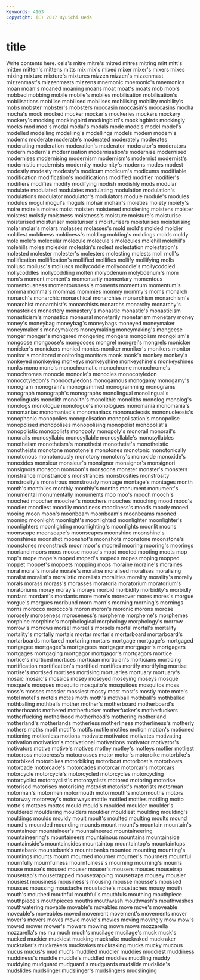 ```yaml
---
Keywords: 4163 
Copyright: (C) 2017 Ryuichi Ueda
---
```


# title

Write contents here.
osis's mitre mitre's mitred
mitres mitring mitt mitt's mitten mitten's mittens mitts mix mix's
mixed mixer mixer's mixers mixes mixing mixture mixture's mixtures mizzen
mizzen's mizzenmast mizzenmast's mizzenmasts mizzens mnemonic mnemonic's mnemonics moan moan's
moaned moaning moans moat moat's moats mob mob's mobbed mobbing
mobile mobile's mobiles mobilisation mobilisation's mobilisations mobilise mobilised mobilises mobilising
mobility mobility's mobs mobster mobster's mobsters moccasin moccasin's moccasins mocha
mocha's mock mocked mocker mocker's mockeries mockers mockery mockery's mocking
mockingbird mockingbird's mockingbirds mockingly mocks mod mod's modal modal's modals
mode mode's model model's modelled modelling modelling's modellings models modem
modem's modems moderate moderate's moderated moderately moderates moderating moderation moderation's
moderator moderator's moderators modern modern's modernisation modernisation's modernise modernised modernises
modernising modernism modernism's modernist modernist's modernistic modernists modernity modernity's moderns
modes modest modestly modesty modesty's modicum modicum's modicums modifiable modification
modification's modifications modified modifier modifier's modifiers modifies modify modifying modish
modishly mods modular modulate modulated modulates modulating modulation modulation's modulations
modulator modulator's modulators module module's modules modulus mogul mogul's moguls
mohair mohair's moieties moiety moiety's moire moire's moires moist moisten
moistened moistening moistens moister moistest moistly moistness moistness's moisture moisture's
moisturise moisturised moisturiser moisturiser's moisturisers moisturises moisturising molar molar's molars
molasses molasses's mold mold's molded moldier moldiest moldiness moldiness's molding
molding's moldings molds moldy mole mole's molecular molecule molecule's molecules
molehill molehill's molehills moles moleskin moleskin's molest molestation molestation's molested
molester molester's molesters molesting molests moll moll's mollification mollification's mollified
mollifies mollify mollifying molls mollusc mollusc's molluscs mollycoddle mollycoddle's mollycoddled
mollycoddles mollycoddling molten molybdenum molybdenum's mom mom's moment moment's momentarily
momentary momentous momentousness momentousness's moments momentum momentum's momma momma's mommas
mommies mommy mommy's moms monarch monarch's monarchic monarchical monarchies monarchism
monarchism's monarchist monarchist's monarchists monarchs monarchy monarchy's monasteries monastery monastery's
monastic monastic's monasticism monasticism's monastics monaural monetarily monetarism monetary money
money's moneybag moneybag's moneybags moneyed moneymaker moneymaker's moneymakers moneymaking moneymaking's
mongeese monger monger's mongered mongering mongers mongolism mongolism's mongoose mongoose's
mongooses mongrel mongrel's mongrels monicker monicker's monickers monied monies moniker
moniker's monikers monitor monitor's monitored monitoring monitors monk monk's monkey
monkey's monkeyed monkeying monkeys monkeyshine monkeyshine's monkeyshines monks mono mono's
monochromatic monochrome monochrome's monochromes monocle monocle's monocles monocotyledon monocotyledon's monocotyledons
monogamous monogamy monogamy's monogram monogram's monogrammed monogramming monograms monograph monograph's
monographs monolingual monolingual's monolinguals monolith monolith's monolithic monoliths monolog monolog's
monologs monologue monologue's monologues monomania monomania's monomaniac monomaniac's monomaniacs mononucleosis
mononucleosis's monophonic monopolies monopolisation monopolisation's monopolise monopolised monopolises monopolising monopolist
monopolist's monopolistic monopolists monopoly monopoly's monorail monorail's monorails monosyllabic monosyllable
monosyllable's monosyllables monotheism monotheism's monotheist monotheist's monotheistic monotheists monotone monotone's
monotones monotonic monotonically monotonous monotonously monotony monotony's monoxide monoxide's monoxides
monsieur monsieur's monsignor monsignor's monsignori monsignors monsoon monsoon's monsoons monster
monster's monsters monstrance monstrance's monstrances monstrosities monstrosity monstrosity's monstrous monstrously
montage montage's montages month month's monthlies monthly monthly's months monument
monument's monumental monumentally monuments moo moo's mooch mooch's mooched moocher
moocher's moochers mooches mooching mood mood's moodier moodiest moodily moodiness
moodiness's moods moody mooed mooing moon moon's moonbeam moonbeam's moonbeams
mooned mooning moonlight moonlight's moonlighted moonlighter moonlighter's moonlighters moonlighting moonlighting's
moonlights moonlit moons moonscape moonscape's moonscapes moonshine moonshine's moonshines moonshot
moonshot's moonshots moonstone moonstone's moonstones moonstruck moor moor's moored mooring
mooring's moorings moorland moors moos moose moose's moot mooted mooting
moots mop mop's mope mope's moped moped's mopeds mopes moping
mopped moppet moppet's moppets mopping mops moraine moraine's moraines moral
moral's morale morale's moralise moralised moralises moralising moralist moralist's moralistic
moralists moralities morality morality's morally morals morass morass's morasses moratoria
moratorium moratorium's moratoriums moray moray's morays morbid morbidity morbidity's morbidly
mordant mordant's mordants more more's moreover mores mores's morgue morgue's
morgues moribund morn morn's morning morning's mornings morns morocco morocco's
moron moron's moronic morons morose morosely moroseness moroseness's morpheme morpheme's
morphemes morphine morphine's morphological morphology morphology's morrow morrow's morrows morsel
morsel's morsels mortal mortal's mortality mortality's mortally mortals mortar mortar's
mortarboard mortarboard's mortarboards mortared mortaring mortars mortgage mortgage's mortgaged mortgagee
mortgagee's mortgagees mortgager mortgager's mortgagers mortgages mortgaging mortgagor mortgagor's mortgagors
mortice mortice's morticed mortices mortician mortician's morticians morticing mortification mortification's
mortified mortifies mortify mortifying mortise mortise's mortised mortises mortising mortuaries
mortuary mortuary's mosaic mosaic's mosaics mosey moseyed moseying moseys mosque
mosque's mosques mosquito mosquito's mosquitoes mosquitos moss moss's mosses mossier
mossiest mossy most most's mostly mote mote's motel motel's motels
motes moth moth's mothball mothball's mothballed mothballing mothballs mother mother's
motherboard motherboard's motherboards mothered motherfucker motherfucker's motherfuckers motherfucking motherhood motherhood's
mothering motherland motherland's motherlands motherless motherliness motherliness's motherly mothers moths
motif motif's motifs motile motiles motion motion's motioned motioning motionless
motions motivate motivated motivates motivating motivation motivation's motivational motivations motivator
motivator's motivators motive motive's motives motley motley's motleys motlier motliest
motocross motocross's motocrosses motor motor's motorbike motorbike's motorbiked motorbikes motorbiking
motorboat motorboat's motorboats motorcade motorcade's motorcades motorcar motorcar's motorcars motorcycle
motorcycle's motorcycled motorcycles motorcycling motorcyclist motorcyclist's motorcyclists motored motoring motorise
motorised motorises motorising motorist motorist's motorists motorman motorman's motormen motormouth
motormouth's motormouths motors motorway motorway's motorways mottle mottled mottles mottling
motto motto's mottoes mottos mould mould's moulded moulder moulder's mouldered
mouldering moulders mouldier mouldiest moulding moulding's mouldings moulds mouldy moult
moult's moulted moulting moults mound mound's mounded mounding mounds mount
mount's mountain mountain's mountaineer mountaineer's mountaineered mountaineering mountaineering's mountaineers mountainous
mountains mountainside mountainside's mountainsides mountaintop mountaintop's mountaintops mountebank mountebank's mountebanks
mounted mounting mounting's mountings mounts mourn mourned mourner mourner's mourners
mournful mournfully mournfulness mournfulness's mourning mourning's mourns mouse mouse's moused
mouser mouser's mousers mouses mousetrap mousetrap's mousetrapped mousetrapping mousetraps mousey
mousier mousiest mousiness mousiness's mousing mousse mousse's moussed mousses moussing
moustache moustache's moustaches mousy mouth mouth's mouthed mouthful mouthful's mouthfuls
mouthing mouthpiece mouthpiece's mouthpieces mouths mouthwash mouthwash's mouthwashes mouthwatering movable
movable's movables move move's moveable moveable's moveables moved movement movement's
movements mover mover's movers moves movie movie's movies moving movingly
mow mow's mowed mower mower's mowers mowing mown mows mozzarella
mozzarella's ms mu much much's mucilage mucilage's muck muck's mucked
muckier muckiest mucking muckrake muckraked muckraker muckraker's muckrakers muckrakes muckraking
mucks mucky mucous mucus mucus's mud mud's muddied muddier muddies
muddiest muddiness muddiness's muddle muddle's muddled muddles muddling muddy muddying
mudguard mudguard's mudguards mudslide mudslide's mudslides mudslinger mudslinger's mudslingers mudslinging
